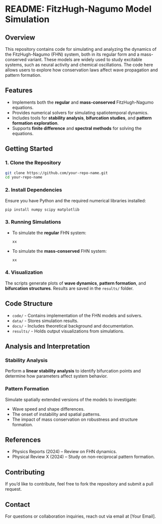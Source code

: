 # README: FitzHugh-Nagumo Model Simulation

## Overview
This repository contains code for simulating and analyzing the dynamics of the FitzHugh-Nagumo (FHN) system, both in its regular form and a mass-conserved variant. These models are widely used to study excitable systems, such as neural activity and chemical oscillations. The code here allows users to explore how conservation laws affect wave propagation and pattern formation.

## Features
- Implements both the **regular** and **mass-conserved** FitzHugh-Nagumo equations.
- Provides numerical solvers for simulating spatiotemporal dynamics.
- Includes tools for **stability analysis**, **bifurcation studies**, and **pattern formation exploration**.
- Supports **finite difference** and **spectral methods** for solving the equations.

## Getting Started
### 1. Clone the Repository
```bash
git clone https://github.com/your-repo-name.git
cd your-repo-name
```

### 2. Install Dependencies
Ensure you have Python and the required numerical libraries installed:
```bash
pip install numpy scipy matplotlib
```

### 3. Running Simulations
- To simulate the **regular** FHN system:
  ```bash
  xx
  ```
- To simulate the **mass-conserved** FHN system:
  ```bash
  xx
  ```

### 4. Visualization
The scripts generate plots of **wave dynamics**, **pattern formation**, and **bifurcation structures**. Results are saved in the `results/` folder.

## Code Structure
- `code/` - Contains implementation of the FHN models and solvers.
- `data/` - Stores simulation results.
- `docs/` - Includes theoretical background and documentation.
- `results/` - Holds output visualizations from simulations.

## Analysis and Interpretation
### Stability Analysis
Perform a **linear stability analysis** to identify bifurcation points and determine how parameters affect system behavior.

### Pattern Formation
Simulate spatially extended versions of the models to investigate:
- Wave speed and shape differences.
- The onset of instability and spatial patterns.
- The impact of mass conservation on robustness and structure formation.

## References
- Physics Reports (2024) – Review on FHN dynamics.
- Physical Review X (2024) – Study on non-reciprocal pattern formation.

## Contributing
If you’d like to contribute, feel free to fork the repository and submit a pull request.

## Contact
For questions or collaboration inquiries, reach out via email at [Your Email].

